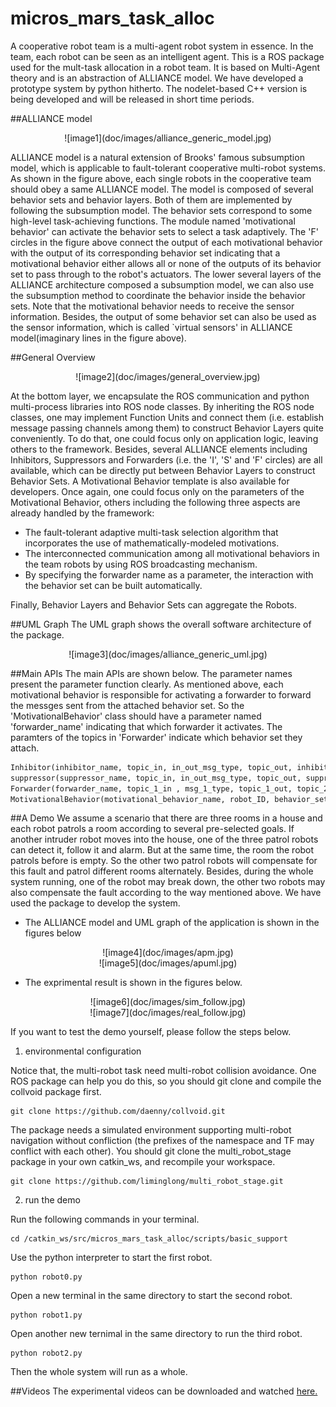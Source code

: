 # micros_mars_task_alloc
A cooperative robot team is a multi-agent robot system in essence. In the team, each robot can be seen as an intelligent agent. This is a ROS package used for the mult-task allocation in a robot team. It is based on Multi-Agent theory and is an abstraction of ALLIANCE model. We have developed a prototype system by python hitherto. The nodelet-based C++ version is being developed and will be released in short time periods. 

##ALLIANCE model

<center>
![image1](doc/images/alliance_generic_model.jpg)
</center>

ALLIANCE model is a natural extension of Brooks' famous subsumption model, which is applicable to fault-tolerant cooperative multi-robot systems. As shown in the figure above, each single robots in the cooperative team should obey a same ALLIANCE model. The model is composed of several behavior sets and behavior layers. Both of them are implemented by following the subsumption model. The behavior sets correspond to some high-level task-achieving functions. The module named 'motivational behavior' can activate the behavior sets to select a task adaptively. The 'F' circles in the figure above connect the output of each motivational behavior with the output of its corresponding behavior set indicating that a motivational behavior either allows all or none of the outputs of its behavior set to pass through to the robot's actuators. The lower several layers of the ALLIANCE architecture composed a subsumption model, we can also use the subsumption method to coordinate the behavior inside the behavior sets. Note that the motivational behavior needs to receive the sensor information. Besides, the output of some behavior set can also be used as the sensor information, which is called `virtual sensors' in ALLIANCE model(imaginary lines in the figure above). 

##General Overview
<center>
![image2](doc/images/general_overview.jpg)
</center>

At the bottom layer, we encapsulate the ROS communication and python multi-process libraries into ROS node classes. By inheriting the ROS node classes, one may implement Function Units and connect them (i.e. establish message passing channels among them) to construct Behavior Layers quite conveniently. To do that, one could focus only on application logic, leaving others to the framework. Besides, several ALLIANCE elements including Inhibitors, Suppressors and Forwarders (i.e. the 'I', 'S' and 'F' circles) are all available, which can be directly put between Behavior Layers to construct Behavior Sets. A Motivational Behavior template is also available for developers. Once again, one could focus only on the parameters of the Motivational Behavior, others including the following three aspects are already handled by the framework:

* The fault-tolerant adaptive multi-task selection algorithm that incorporates the use of mathematically-modeled motivations.
* The interconnected communication among all motivational behaviors in the team robots by using ROS broadcasting mechanism.
* By specifying the forwarder name as a parameter, the interaction with the behavior set can be built automatically.

Finally, Behavior Layers and Behavior Sets can aggregate the Robots. 


##UML Graph
The UML graph shows the overall software architecture of the package.
<center>
![image3](doc/images/alliance_generic_uml.jpg)
</center>

##Main APIs
The main APIs are shown below. The parameter names present the parameter function clearly. As mentioned above, each motivational behavior is responsible for activating a forwarder to forward the messges sent from the attached behavior set. So the 'MotivationalBehavior' class should have a parameter named 'forwarder_name' indicating that which forwarder it activates. The paramters of the topics in 'Forwarder' indicate which behavior set they attach.

```python
Inhibitor(inhibitor_name, topic_in, in_out_msg_type, topic_out, inhibiting_topic, inhibiting_msg_type)
suppressor(suppressor_name, topic_in, in_out_msg_type, topic_out, suppressing_topic, suppressing_msg_type)
Forwarder(forwarder_name, topic_1_in , msg_1_type, topic_1_out, topic_2_in, msg_2_type, topic_2_out)
MotivationalBehavior(motivational_behavior_name, robot_ID, behavior_set_ID, forwarder_name)
```

##A Demo
We assume a scenario that there are three rooms in a house and each robot patrols a room according to several pre-selected goals. If another intruder robot moves into the house, one of the three patrol robots can detect it, follow it and alarm. But at the same time, the room the robot patrols before is empty. So the other two patrol robots will compensate for this fault and patrol different rooms alternately. Besides, during the whole system running, one of the robot may break down, the other two robots may also compensate the fault according to the way mentioned above. We have used the package to develop the system. 

* The ALLIANCE model and UML graph of the application is shown in the figures below

<center>
![image4](doc/images/apm.jpg)
</center>

<center>
![image5](doc/images/apuml.jpg)
</center>


* The exprimental result is shown in the figures below.

<center>
![image6](doc/images/sim_follow.jpg)
</center>

<center>
![image7](doc/images/real_follow.jpg)
</center>

If you want to test the demo yourself, please follow the steps below.

1. environmental configuration

Notice that, the multi-robot task need multi-robot collision avoidance. One ROS package can help you do this, so you should git clone and compile the collvoid package first.
```
git clone https://github.com/daenny/collvoid.git
```
The package needs a simulated environment supporting multi-robot navigation without confliction (the prefixes of the namespace and TF may conflict with each other). You should git clone the multi_robot_stage package in your own catkin_ws, and recompile your workspace.
```
git clone https://github.com/liminglong/multi_robot_stage.git
```
2. run the demo

Run the following commands in your terminal.
```
cd /catkin_ws/src/micros_mars_task_alloc/scripts/basic_support
```
Use the python interpreter to start the first robot.
```
python robot0.py
```
Open a new terminal in the same directory to start the second robot.
```
python robot1.py
```
Open another new ternimal in the same directory to run the third robot.
```
python robot2.py
```
Then the whole system will run as a whole.

##Videos
The experimental videos can be downloaded and watched [here.](https://www.trustie.net/organizations/61)
